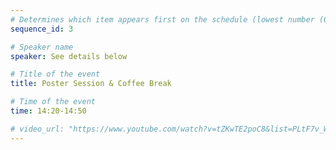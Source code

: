 ```yaml
---
# Determines which item appears first on the schedule (lowest number (0) appears first)
sequence_id: 3

# Speaker name
speaker: See details below

# Title of the event
title: Poster Session & Coffee Break

# Time of the event
time: 14:20-14:50

# video_url: "https://www.youtube.com/watch?v=tZKwTE2poC8&list=PLtF7v_W_CG5oG_lhI9tA1g4dPJKBOWDsA&index=4"
---
```

